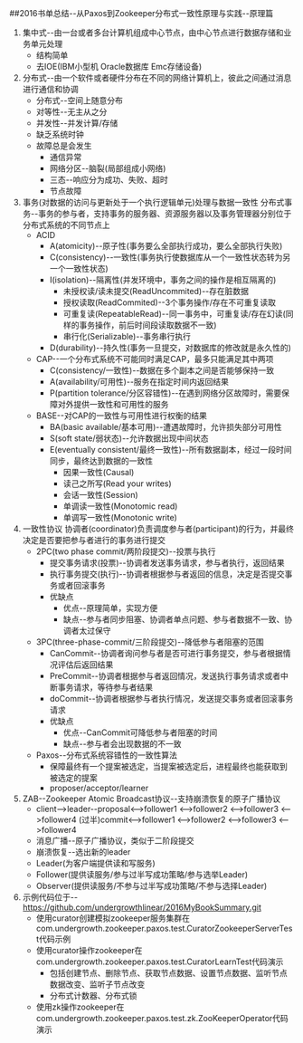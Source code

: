 ##2016书单总结--从Paxos到Zookeeper分布式一致性原理与实践--原理篇
1. 集中式--由一台或者多台计算机组成中心节点，由中心节点进行数据存储和业务单元处理
    - 结构简单
    - 去IOE(IBM小型机 Oracle数据库 Emc存储设备)
2. 分布式--由一个软件或者硬件分布在不同的网络计算机上，彼此之间通过消息进行通信和协调
    - 分布式--空间上随意分布
    - 对等性--无主从之分
    - 并发性--并发计算/存储
    - 缺乏系统时钟
    - 故障总是会发生
        * 通信异常
        * 网络分区--脑裂(局部组成小网络)
        * 三态--响应分为成功、失败、超时
        * 节点故障
3. 事务(对数据的访问与更新处于一个执行逻辑单元)处理与数据一致性
    分布式事务--事务的参与者，支持事务的服务器、资源服务器以及事务管理器分别位于分布式系统的不同节点上
    - ACID
        * A(atomicity)--原子性(事务要么全部执行成功，要么全部执行失败)
        * C(consistency)--一致性(事务执行使数据库从一个一致性状态转为另一个一致性状态)
        * I(isolation)--隔离性(并发环境中，事务之间的操作是相互隔离的)
            * 未授权读/读未提交(ReadUncommited)--存在脏数据
            * 授权读取(ReadCommited)--3个事务操作/存在不可重复读取
            * 可重复读(RepeatableRead)--同一事务中，可重复读/存在幻读(同样的事务操作，前后时间段读取数据不一致)
            * 串行化(Serializable)--事务串行执行
        * D(durability)--持久性(事务一旦提交，对数据库的修改就是永久性的)
    - CAP--一个分布式系统不可能同时满足CAP，最多只能满足其中两项
        * C(consistency/一致性)--数据在多个副本之间是否能够保持一致
        * A(availability/可用性)--服务在指定时间内返回结果
        * P(partition tolerance/分区容错性)--在遇到网络分区故障时，需要保障对外提供一致性和可用性的服务
    - BASE--对CAP的一致性与可用性进行权衡的结果
        * BA(basic available/基本可用)--遭遇故障时，允许损失部分可用性
        * S(soft state/弱状态)--允许数据出现中间状态
        * E(eventually consistent/最终一致性)--所有数据副本，经过一段时间同步，最终达到数据的一致性
            * 因果一致性(Causal)
            * 读己之所写(Read your writes)
            * 会话一致性(Session)
            * 单调读一致性(Monotomic read)
            * 单调写一致性(Monotonic write)
4. 一致性协议
协调者(coordinator)负责调度参与者(participant)的行为，并最终决定是否要把参与者进行的事务进行提交
    - 2PC(two phase commit/两阶段提交)--投票与执行
        * 提交事务请求(投票)--协调者发送事务请求，参与者执行，返回结果
        * 执行事务提交(执行)--协调者根据参与者返回的信息，决定是否提交事务或者回滚事务
        * 优缺点
            * 优点--原理简单，实现方便
            * 缺点--参与者同步阻塞、协调者单点问题、参与者数据不一致、协调者太过保守
    - 3PC(three-phase-commit/三阶段提交)--降低参与者阻塞的范围
        * CanCommit--协调者询问参与者是否可进行事务提交，参与者根据情况评估后返回结果
        * PreCommit--协调者根据参与者返回情况，发送执行事务请求或者中断事务请求，等待参与者结果
        * doCommit--协调者根据参与者执行情况，发送提交事务或者回滚事务请求
        * 优缺点
            * 优点--CanCommit可降低参与者阻塞的时间
            * 缺点--参与者会出现数据的不一致
    - Paxos--分布式系统容错性的一致性算法
        * 保障最终有一个提案被选定，当提案被选定后，进程最终也能获取到被选定的提案
        * proposer/acceptor/learner
5. ZAB--Zookeeper Atomic Broadcast协议--支持崩溃恢复的原子广播协议
    - client-->leader--proposal<-->follower1
                               <-->follower2
                               <-->follower3
                               <-->follower4
                       (过半)commit<-->follower1
                             <-->follower2
                             <-->follower3
                             <-->follower4
    - 消息广播--原子广播协议，类似于二阶段提交
    - 崩溃恢复--选出新的leader
    - Leader(为客户端提供读和写服务)
    - Follower(提供读服务/参与过半写成功策略/参与选举Leader)
    - Observer(提供读服务/不参与过半写成功策略/不参与选择Leader)
6. 示例代码位于-- https://github.com/undergrowthlinear/2016MyBookSummary.git
    * 使用curator创建模拟zookeeper服务集群在com.undergrowth.zookeeper.paxos.test.CuratorZookeeperServerTest代码示例
    * 使用curator操作zookeeper在com.undergrowth.zookeeper.paxos.test.CuratorLearnTest代码演示
        * 包括创建节点、删除节点、获取节点数据、设置节点数据、监听节点数据改变、监听子节点改变
        * 分布式计数器、分布式锁
    * 使用zk操作zookeeper在com.undergrowth.zookeeper.paxos.test.zk.ZooKeeperOperator代码演示